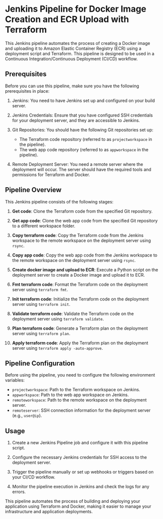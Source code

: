 # Jenkins Pipeline for Docker Image Creation and ECR Upload with Terraform

This Jenkins pipeline automates the process of creating a Docker image and uploading it to Amazon Elastic Container Registry (ECR) using a deployment script and Terraform. This pipeline is designed to be used in a Continuous Integration/Continuous Deployment (CI/CD) workflow.

## Prerequisites

Before you can use this pipeline, make sure you have the following prerequisites in place:

1. Jenkins: You need to have Jenkins set up and configured on your build server.

2. Jenkins Credentials: Ensure that you have configured SSH credentials for your deployment server, and they are accessible to Jenkins.

3. Git Repositories: You should have the following Git repositories set up:
   - The Terraform code repository (referred to as `projectworkspace` in the pipeline).
   - The web app code repository (referred to as `appworkspace` in the pipeline).

4. Remote Deployment Server: You need a remote server where the deployment will occur. The server should have the required tools and permissions for Terraform and Docker.

## Pipeline Overview

This Jenkins pipeline consists of the following stages:

1. **Get code**: Clone the Terraform code from the specified Git repository.

2. **Get app code**: Clone the web app code from the specified Git repository to a different workspace folder.

3. **Copy terraform code**: Copy the Terraform code from the Jenkins workspace to the remote workspace on the deployment server using `rsync`.

4. **Copy app code**: Copy the web app code from the Jenkins workspace to the remote workspace on the deployment server using `rsync`.

5. **Create docker image and upload to ECR**: Execute a Python script on the deployment server to create a Docker image and upload it to ECR.

6. **Fmt terraform code**: Format the Terraform code on the deployment server using `terraform fmt`.

7. **Init terraform code**: Initialize the Terraform code on the deployment server using `terraform init`.

8. **Validate terraform code**: Validate the Terraform code on the deployment server using `terraform validate`.

9. **Plan terraform code**: Generate a Terraform plan on the deployment server using `terraform plan`.

10. **Apply terraform code**: Apply the Terraform plan on the deployment server using `terraform apply -auto-approve`.

## Pipeline Configuration

Before using the pipeline, you need to configure the following environment variables:

- `projectworkspace`: Path to the Terraform workspace on Jenkins.
- `appworkspace`: Path to the web app workspace on Jenkins.
- `remoteworkspace`: Path to the remote workspace on the deployment server.
- `remoteserver`: SSH connection information for the deployment server (e.g., `user@ip`).

## Usage

1. Create a new Jenkins Pipeline job and configure it with this pipeline script.

2. Configure the necessary Jenkins credentials for SSH access to the deployment server.

3. Trigger the pipeline manually or set up webhooks or triggers based on your CI/CD workflow.

4. Monitor the pipeline execution in Jenkins and check the logs for any errors.

This pipeline automates the process of building and deploying your application using Terraform and Docker, making it easier to manage your infrastructure and application deployments.
